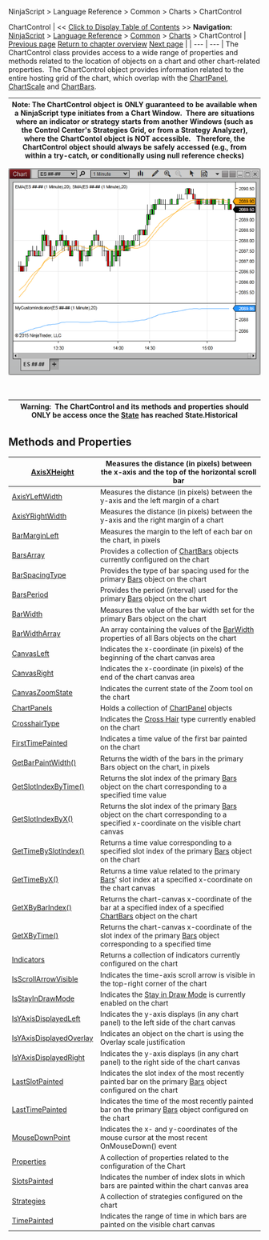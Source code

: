 ﻿
NinjaScript > Language Reference > Common > Charts > ChartControl

ChartControl
| << [Click to Display Table of Contents](chartcontrol.md) >> **Navigation:**     [NinjaScript](ninjascript-1.md) > [Language Reference](language_reference_wip-1.md) > [Common](common-1.md) > [Charts](chart-1.md) > ChartControl | [Previous page](chartbars_toindex-1.md) [Return to chapter overview](chart-1.md) [Next page](axisxheight-1.md) |
| --- | --- |
The ChartControl class provides access to a wide range of properties and methods related to the location of objects on a chart and other chart-related properties.  The ChartControl object provides information related to the entire hosting grid of the chart, which overlap with the [ChartPanel](chartpanel-1.md), [ChartScale](chartscale-1.md) and [ChartBars](chartbars-1.md).

| Note: The ChartControl object is ONLY guaranteed to be available when a NinjaScript type initiates from a Chart Window.  There are situations where an indicator or strategy starts from another Windows (such as the Control Center's Strategies Grid, or from a Strategy Analyzer), where the ChartContol object is NOT accessible.   Therefore, the ChartControl object should always be safely accessed (e.g., from within a try-catch, or conditionally using null reference checks) |
| --- |

![ChartControl_1](chartcontrol_1.png)
 
## 
| Warning:  The ChartControl and its methods and properties should ONLY be access once the [State](state-1.md) has reached State.Historical |
| --- |

## Methods and Properties
| [AxisXHeight](axisxheight-1.md) | Measures the distance (in pixels) between the x-axis and the top of the horizontal scroll bar |
| --- | --- |
| [AxisYLeftWidth](axisyleftwidth-1.md) | Measures the distance (in pixels) between the y-axis and the left margin of a chart |
| [AxisYRightWidth](axisyrightwidth-1.md) | Measures the distance (in pixels) between the y-axis and the right margin of a chart |
| [BarMarginLeft](barmarginleft-1.md) | Measures the margin to the left of each bar on the chart, in pixels |
| [BarsArray](chartcontrol_barsarray-1.md) | Provides a collection of [ChartBars](chartbars-1.md) objects currently configured on the chart |
| [BarSpacingType](barspacingtype-1.md) | Provides the type of bar spacing used for the primary [Bars](bars-1.md) object on the chart |
| [BarsPeriod](chartcontrol_barsperiod-1.md) | Provides the period (interval) used for the primary [Bars](bars-1.md) object on the chart |
| [BarWidth](chartcontrol_barwidth-1.md) | Measures the value of the bar width set for the primary Bars object on the chart |
| [BarWidthArray](barwidtharray-1.md) | An array containing the values of the [BarWidth](chartcontrol_barwidth-1.md) properties of all Bars objects on the chart |
| [CanvasLeft](canvasleft-1.md) | Indicates the x-coordinate (in pixels) of the beginning of the chart canvas area |
| [CanvasRight](canvasright-1.md) | Indicates the x-coordinate (in pixels) of the end of the chart canvas area |
| [CanvasZoomState](canvaszoomstate-1.md) | Indicates the current state of the Zoom tool on the chart |
| [ChartPanels](chartpanels-1.md) | Holds a collection of [ChartPanel](chartpanel-1.md) objects |
| [CrosshairType](crosshairtype-1.md) | Indicates the [Cross Hair](cross_hair-1.md) type currently enabled on the chart |
| [FirstTimePainted](firsttimepainted-1.md) | Indicates a time value of the first bar painted on the chart |
| [GetBarPaintWidth()](getbarpaintwidth-1.md) | Returns the width of the bars in the primary Bars object on the chart, in pixels |
| [GetSlotIndexByTime()](getslotindexbytime-1.md) | Returns the slot index of the primary [Bars](bars-1.md) object on the chart corresponding to a specified time value |
| [GetSlotIndexByX()](getslotindexbyx-1.md) | Returns the slot index of the primary [Bars](bars-1.md) object on the chart corresponding to a specified x-coordinate on the visible chart canvas |
| [GetTimeBySlotIndex()](gettimebyslotindex-1.md) | Returns a time value corresponding to a specified slot index of the primary [Bars](bars-1.md) object on the chart |
| [GetTimeByX()](gettimebyx-1.md) | Returns a time value related to the primary [Bars](bars-1.md)' slot index at a specified x-coordinate on the chart canvas |
| [GetXByBarIndex()](getxbybarindex-1.md) | Returns the chart-canvas x-coordinate of the bar at a specified index of a specified [ChartBars](chartbars-1.md) object on the chart |
| [GetXByTime()](getxbytime-1.md) | Returns the chart-canvas x-coordinate of the slot index of the primary [Bars](bars-1.md) object corresponding to a specified time |
| [Indicators](chartcontrol_indicators-1.md) | Returns a collection of indicators currently configured on the chart |
| [IsScrollArrowVisible](isscrollarrowvisible-1.md) | Indicates the time-axis scroll arrow is visible in the top-right corner of the chart |
| [IsStayInDrawMode](isstayindrawmode-1.md) | Indicates the [Stay in Draw Mode](working_with_drawing_tools__ob-1.md) is currently enabled on the chart |
| [IsYAxisDisplayedLeft](isyaxisdisplayedleft-1.md) | Indicates the y-axis displays (in any chart panel) to the left side of the chart canvas |
| [IsYAxisDisplayedOverlay](isyaxisdisplayedoverlay-1.md) | Indicates an object on the chart is using the Overlay scale justification |
| [IsYAxisDisplayedRight](isyaxisdisplayedright-1.md) | Indicates the y-axis displays (in any chart panel) to the right side of the chart canvas |
| [LastSlotPainted](lastslotpainted-1.md) | Indicates the slot index of the most recently painted bar on the primary [Bars](bars-1.md) object configured on the chart |
| [LastTimePainted](lasttimepainted-1.md) | Indicates the time of the most recently painted bar on the primary [Bars](bars-1.md) object configured on the chart |
| [MouseDownPoint](mousedownpoint-1.md) | Indicates the x- and y-coordinates of the mouse cursor at the most recent OnMouseDown() event |
| [Properties](chartcontrol_properties-1.md) | A collection of properties related to the configuration of the Chart |
| [SlotsPainted](slotspainted-1.md) | Indicates the number of index slots in which bars are painted within the chart canvas area |
| [Strategies](chartcontrol_strategies-1.md) | A collection of strategies configured on the chart |
| [TimePainted](timepainted-1.md) | Indicates the range of time in which bars are painted on the visible chart canvas |
